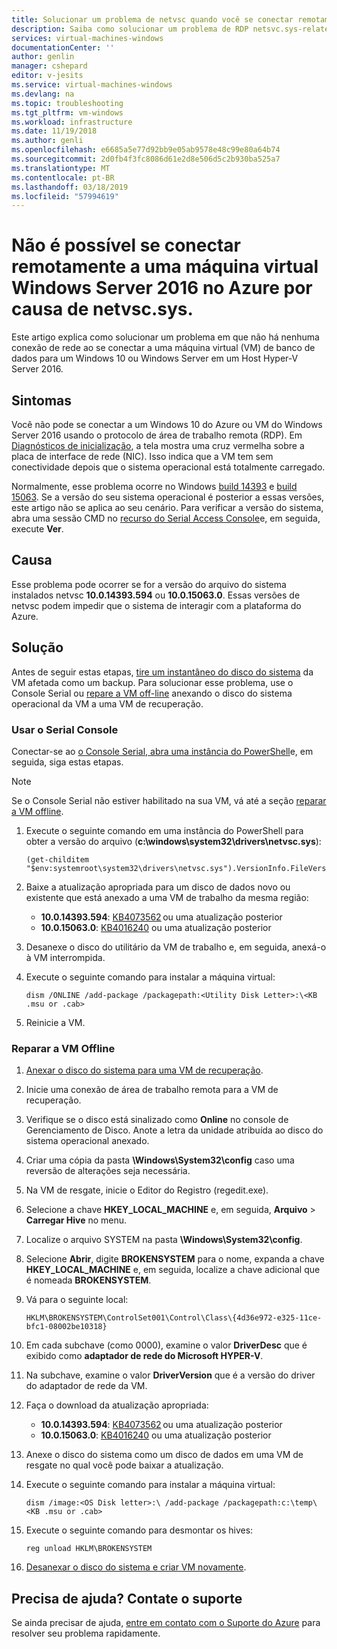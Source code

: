 ```yaml
---
title: Solucionar um problema de netvsc quando você se conectar remotamente a uma máquina virtual Windows 10 ou Windows Server 2016 no Azure | Microsoft Docs
description: Saiba como solucionar um problema de RDP netsvc.sys-related ao se conectar a uma máquina virtual Windows 10 ou Windows Server 2016 no Azure.
services: virtual-machines-windows
documentationCenter: ''
author: genlin
manager: cshepard
editor: v-jesits
ms.service: virtual-machines-windows
ms.devlang: na
ms.topic: troubleshooting
ms.tgt_pltfrm: vm-windows
ms.workload: infrastructure
ms.date: 11/19/2018
ms.author: genli
ms.openlocfilehash: e6685a5e77d92bb9e05ab9578e48c99e80a64b74
ms.sourcegitcommit: 2d0fb4f3fc8086d61e2d8e506d5c2b930ba525a7
ms.translationtype: MT
ms.contentlocale: pt-BR
ms.lasthandoff: 03/18/2019
ms.locfileid: "57994619"
---
```

# <a name="cannot-connect-remotely-to-a-windows-10-or-windows-server-2016-vm-in-azure-because-of-netvscsys"></a>Não é possível se conectar remotamente a uma máquina virtual Windows Server 2016 no Azure por causa de netvsc.sys.

Este artigo explica como solucionar um problema em que não há nenhuma conexão de rede ao se conectar a uma máquina virtual (VM) de banco de dados para um Windows 10 ou Windows Server em um Host Hyper-V Server 2016.

## <a name="symptoms"></a>Sintomas

Você não pode se conectar a um Windows 10 do Azure ou VM do Windows Server 2016 usando o protocolo de área de trabalho remota (RDP). Em [Diagnósticos de inicialização](boot-diagnostics.md), a tela mostra uma cruz vermelha sobre a placa de interface de rede (NIC). Isso indica que a VM tem sem conectividade depois que o sistema operacional está totalmente carregado.

Normalmente, esse problema ocorre no Windows [build 14393](https://support.microsoft.com/help/4093120/) e [build 15063](https://support.microsoft.com/help/4015583/). Se a versão do seu sistema operacional é posterior a essas versões, este artigo não se aplica ao seu cenário. Para verificar a versão do sistema, abra uma sessão CMD no [recurso do Serial Access Console](serial-console-windows.md)e, em seguida, execute **Ver**.

## <a name="cause"></a>Causa

Esse problema pode ocorrer se for a versão do arquivo do sistema instalados netvsc **10.0.14393.594** ou **10.0.15063.0**. Essas versões de netvsc podem impedir que o sistema de interagir com a plataforma do Azure.


## <a name="solution"></a>Solução

Antes de seguir estas etapas, [tire um instantâneo do disco do sistema](../windows/snapshot-copy-managed-disk.md) da VM afetada como um backup. Para solucionar esse problema, use o Console Serial ou [repare a VM off-line](#repair-the-vm-offline) anexando o disco do sistema operacional da VM a uma VM de recuperação.


### <a name="use-the-serial-console"></a>Usar o Serial Console

Conectar-se ao [o Console Serial, abra uma instância do PowerShell](serial-console-windows.md)e, em seguida, siga estas etapas.

> [!NOTE]
> Se o Console Serial não estiver habilitado na sua VM, vá até a seção [reparar a VM offline](#repair-the-vm-offline).

1. Execute o seguinte comando em uma instância do PowerShell para obter a versão do arquivo (**c:\windows\system32\drivers\netvsc.sys**):

   ```
   (get-childitem "$env:systemroot\system32\drivers\netvsc.sys").VersionInfo.FileVersion
   ```

2. Baixe a atualização apropriada para um disco de dados novo ou existente que está anexado a uma VM de trabalho da mesma região:

   - **10.0.14393.594**: [KB4073562](https://support.microsoft.com/help/4073562) ou uma atualização posterior
   - **10.0.15063.0**: [KB4016240](https://support.microsoft.com/help/4016240) ou uma atualização posterior

3. Desanexe o disco do utilitário da VM de trabalho e, em seguida, anexá-o à VM interrompida.

4. Execute o seguinte comando para instalar a máquina virtual:

   ```
   dism /ONLINE /add-package /packagepath:<Utility Disk Letter>:\<KB .msu or .cab>
   ```

5. Reinicie a VM.

### <a name="repair-the-vm-offline"></a>Reparar a VM Offline

1. [Anexar o disco do sistema para uma VM de recuperação](../windows/troubleshoot-recovery-disks-portal.md).

2. Inicie uma conexão de área de trabalho remota para a VM de recuperação.

3. Verifique se o disco está sinalizado como **Online** no console de Gerenciamento de Disco. Anote a letra da unidade atribuída ao disco do sistema operacional anexado.

4. Criar uma cópia da pasta **\Windows\System32\config** caso uma reversão de alterações seja necessária.

5. Na VM de resgate, inicie o Editor do Registro (regedit.exe).

6. Selecione a chave **HKEY_LOCAL_MACHINE** e, em seguida, **Arquivo** > **Carregar Hive** no menu.

7. Localize o arquivo SYSTEM na pasta **\Windows\System32\config**.

8. Selecione **Abrir**, digite **BROKENSYSTEM** para o nome, expanda a chave **HKEY_LOCAL_MACHINE** e, em seguida, localize a chave adicional que é nomeada **BROKENSYSTEM**.

9. Vá para o seguinte local:

   ```
   HKLM\BROKENSYSTEM\ControlSet001\Control\Class\{4d36e972-e325-11ce-bfc1-08002be10318}
   ```

10. Em cada subchave (como 0000), examine o valor **DriverDesc** que é exibido como **adaptador de rede do Microsoft HYPER-V**.

11. Na subchave, examine o valor **DriverVersion** que é a versão do driver do adaptador de rede da VM.

12. Faça o download da atualização apropriada:

    - **10.0.14393.594**: [KB4073562](https://support.microsoft.com/help/4073562) ou uma atualização posterior
    - **10.0.15063.0**: [KB4016240](https://support.microsoft.com/help/4016240) ou uma atualização posterior

13. Anexe o disco do sistema como um disco de dados em uma VM de resgate no qual você pode baixar a atualização.

14. Execute o seguinte comando para instalar a máquina virtual:

    ```
    dism /image:<OS Disk letter>:\ /add-package /packagepath:c:\temp\<KB .msu or .cab>
    ```

15. Execute o seguinte comando para desmontar os hives:

    ```
    reg unload HKLM\BROKENSYSTEM
    ```

16. [Desanexar o disco do sistema e criar VM novamente](../windows/troubleshoot-recovery-disks-portal.md).

## <a name="need-help-contact-support"></a>Precisa de ajuda? Contate o suporte

Se ainda precisar de ajuda, [entre em contato com o Suporte do Azure](https://portal.azure.com/?#blade/Microsoft_Azure_Support/HelpAndSupportBlade) para resolver seu problema rapidamente.
